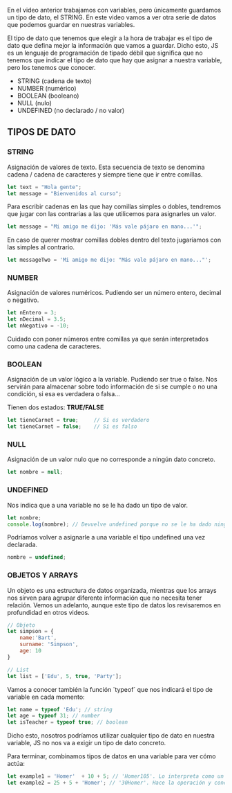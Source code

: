 En el video anterior trabajamos con variables, pero únicamente guardamos un tipo de dato, el STRING. En este video vamos a ver otra serie de datos que podemos guardar en nuestras variables.

El tipo de dato que  tenemos que elegir a la hora de trabajar es el tipo de dato que defina mejor la información que vamos a guardar. Dicho esto, JS es un lenguaje de programación de tipado débil que significa que no tenemos que indicar el tipo de dato que hay que asignar a nuestra variable, pero los tenemos que conocer.

- STRING (cadena de texto)
- NUMBER (numérico)
- BOOLEAN (booleano)
- NULL (nulo)
- UNDEFINED (no declarado / no valor)


## TIPOS DE DATO

### **STRING**

Asignación de valores de texto. Esta secuencia de texto se denomina cadena / cadena de caracteres y siempre tiene que ir entre comillas.


```jsx
let text = "Hola gente";
let message = "Bienvenidos al curso";
```


Para escribir cadenas en las que hay comillas simples o dobles, tendremos que jugar con las contrarias a las que utilicemos para asignarles un valor.


```jsx
let message = "Mi amigo me dijo: 'Más vale pájaro en mano...'";

```


En caso de querer mostrar comillas dobles dentro del texto jugaríamos con las simples al contrario.

```jsx
let messageTwo = 'Mi amigo me dijo: "Más vale pájaro en mano..."';
```

### **NUMBER**

Asignación de valores numéricos. Pudiendo ser un número entero, decimal o negativo.


```jsx
let nEntero = 3;
let nDecimal = 3.5;
let nNegativo = -10;
```


Cuidado con poner números entre comillas ya que serán interpretados como una cadena de caracteres.


### **BOOLEAN**

Asignación de un valor lógico a la variable. Pudiendo ser true o false. Nos servirán para almacenar sobre todo información de si se cumple o no una condición, si esa es verdadera o falsa...

Tienen dos estados: **TRUE/FALSE**


```jsx
let tieneCarnet = true;     // Si es verdadero
let tieneCarnet = false;    // Si es falso
```


### **NULL**

Asignación de un valor nulo que no corresponde a ningún dato concreto.


```jsx
let nombre = null;
```


### **UNDEFINED**

Nos indica que a una variable no se le ha dado un tipo de valor.


```jsx
let nombre;
console.log(nombre); // Devuelve undefined porque no se le ha dado ningún valor.
```


Podríamos volver a asignarle a una variable el tipo undefined una vez declarada.


```jsx
nombre = undefined;
```
 

### OBJETOS Y ARRAYS

Un objeto es una estructura de datos organizada, mientras que los arrays nos sirven para agrupar diferente información que no necesita tener relación. Vemos un adelanto, aunque este tipo de datos los revisaremos en profundidad en otros videos.


```jsx
// Objeto
let simpson = {
	name:'Bart',
	surname: 'Simpson',
	age: 10
}

// List
let list = ['Edu', 5, true, 'Party'];
```


Vamos a conocer también la función ´typeof´ que nos indicará el tipo de variable en cada momento:


```jsx
let name = typeof 'Edu'; // string
let age = typeof 31; // number
let isTeacher = typeof true; // boolean
```


Dicho esto, nosotros podríamos utilizar cualquier tipo de dato en nuestra variable, JS no nos va a exigir un tipo de dato concreto.

Para terminar, combinamos tipos de datos en una variable para ver cómo actúa:


```jsx
let example1 = 'Homer'  + 10 + 5; // 'Homer105'. Lo interpreta como un string sin hacer la operación posterior.
let example2 = 25 + 5 + 'Homer'; // '30Homer'. Hace la operación y concatena el string
```
